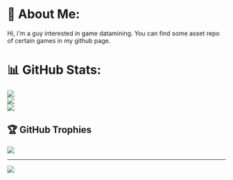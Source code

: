 # 💫 About Me:
Hi, i'm a guy interested in game datamining. You can find some asset repo of certain games in my github page.

# 📊 GitHub Stats:
![](https://github-readme-stats.vercel.app/api?username=Myssal&theme=dark&hide_border=false&include_all_commits=true&count_private=true)<br/>
![](https://github-readme-streak-stats.herokuapp.com/?user=Myssal&theme=dark&hide_border=false)<br/>
![](https://github-readme-stats.vercel.app/api/top-langs/?username=Myssal&theme=dark&hide_border=false&include_all_commits=true&count_private=true&layout=compact)

## 🏆 GitHub Trophies
![](https://github-profile-trophy.vercel.app/?username=Myssal&theme=dark&no-frame=false&no-bg=false&margin-w=4)

---
[![](https://visitcount.itsvg.in/api?id=Myssal&icon=0&color=0)](https://visitcount.itsvg.in)

<!-- Proudly created with GPRM ( https://gprm.itsvg.in ) -->
